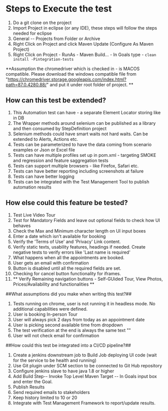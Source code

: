 # Steps to Execute the test
1. Do a git clone on the project
2. Import Project in eclipse (or any IDE), these steps will follow the steps needed for eclipse
3. General -- Projects from Folder or Archive
4. Right Click on Project and click Maven Update (Configure As Maven Project)
5. Right Click on Project - RunAs - Maven Build... - In Goals type - ```clean install -Pintegration-tests```

**Assumption the chromedriver which is checked in - is MACOS compatible. Please download the windows compatible file from "https://chromedriver.storage.googleapis.com/index.html?path=87.0.4280.88/" and put it under root folder of project. ** 

## How can this test be extended? ##
1. This Automation test can have - a separate Element Locator storing like in DB
2. The Wrapper methods around selenium can be published as a library and then consumed by StepDefinition project
3. Selenium methods could have smart waits not hard waits. Can be extended to Alerts, Actions etc.
4. Tests can be parameterized to have the data coming from scenario examples or Json or Excel file
5. Tests can have multiple profiles set up in pom.xml - targeting SMOKE and regression and feature saggregation tests
6. Tests can support multiple browsers - like Firefox, Safari etc.
7. Tests can have better reporting including screenshots at failure 
8. Tests can have better logging 
9. Tests can be integrated with the Test Management Tool to publish automation results


## How else could this feature be tested? ##

1. Test Live Video Tour
2. Test for Mandatory Fields and leave out optional fields to check how UI behaves
3. Check the Max and Minimum character length on UI input boxes
4. Enter a date which isn't available for booking
5. Verify the 'Terms of Use' and 'Privacy' Link content.
6. Verify static texts, usability features, headings if needed. Create negative tests to verify errors like 'Last name is required'
7. What happens when all the appointments are booked.
8. User gets an email with confirmation
9. Button is disabled until all the required fields are set.
10. Checking for cancel button functionality for iframes.
11. ** Verify Remaining navigation buttons - Self-GUided Tour, View Photos, Prices/Availability and functionalities **



##What assumptions did you make when writing this test?##
1. Tests running on chrome, user is not running it in headless mode. No additional capabilities were defined.
2. User is booking In-person Tour
3. User will always pick 2 days from today as an appointment date
4. User is picking second available time from dropdown
5. The test verification at the end is always the same text ""
6. User will not check email for confirmation


##How could this test be integrated into a CI/CD pipeline?##
1. Create a jenkins downstream job to Build Job deploying UI code (wait for the service to be health and running)
2. Use Git plugin under SCM section to be connected to Git Hub repository
3. Configure jenkins slave to have java 1.8 or higher
4. Add Build Step-- Invoke Top Level Maven Target -- In Goals input box and enter the Goal.
5. Publish Results
6. Send required emails to stakeholders
7. Keep history limited to 10 or 20 
8. Integrate with Test Management Framework to report/update results.
